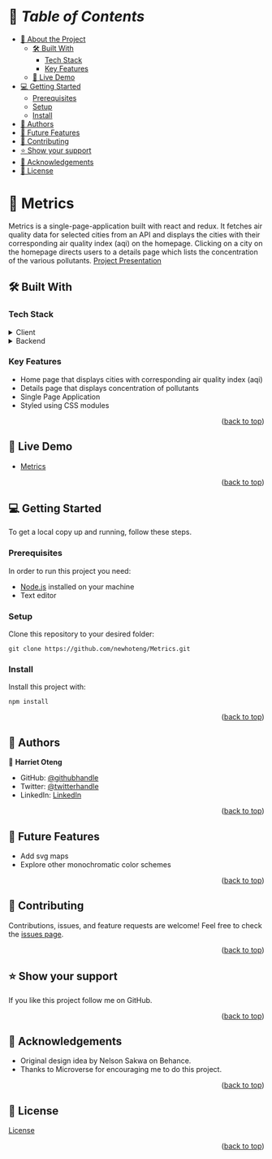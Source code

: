 <a name="readme-top"></a>

# 📗 *Table of Contents*

- [📖 About the Project](#about-project)
  - [🛠️ Built With](#built-with)
    - [Tech Stack](#tech-stack)
    - [Key Features](#key-features)
  - [🚀 Live Demo](#live-demo)
- [💻 Getting Started](#getting-started)
  - [Prerequisites](#prerequisites)
  - [Setup](#setup)
  - [Install](#install)
- [👥 Authors](#authors)
- [🔭 Future Features](#future-features)
- [🤝 Contributing](#contributing)
- [⭐ Show your support](#support)
- [🙏 Acknowledgements](#acknowledgements)
- [📝 License](#license)

#  :open_book: Metrics <a name="about-project"></a>
Metrics is a single-page-application built with react and redux. It fetches air quality data for selected cities from an API and displays the cities with their corresponding air quality index (aqi) on the homepage.
Clicking on a city on the homepage directs users to a details page which lists the concentration of the various pollutants.
[Project Presentation](https://www.loom.com/share/07ed6516058e4ce99520650861cc6ae5)

## :hammer_and_wrench: Built With <a name="built-with"></a>
### Tech Stack
<details><summary>Client</summary>
<ul>
  <li><a href="https://html.com/">React</a></li>
</ul>
</details>
<details><summary>Backend</summary>
<ul>
  <li><a href='https://openweathermap.org/api/air-pollution'>Air pollution API</a></li>
</ul>
</details>

### Key Features
  - Home page that displays cities with corresponding air quality index (aqi)
  - Details page that displays concentration of pollutants
  - Single Page Application
  - Styled using CSS modules

<p align="right">(<a href="#readme-top">back to top</a>)</p>

## :rocket: Live Demo <a name="live-demo"></a>
- [Metrics](https://metrics-59av.onrender.com/)

<p align="right">(<a href="#readme-top">back to top</a>)</p>

## :computer: Getting Started <a name="getting-started"></a>
To get a local copy up and running, follow these steps.<br>

### Prerequisites

In order to run this project you need:
- [Node.js](https://nodejs.org/en) installed on your machine
- Text editor

### Setup

Clone this repository to your desired folder:<br>
```
git clone https://github.com/newhoteng/Metrics.git
```

### Install

Install this project with:<br>
```
npm install
```

<p align="right">(<a href="#readme-top">back to top</a>)</p>

## :busts_in_silhouette: Authors <a name="authors"></a>
:bust_in_silhouette: **Harriet Oteng**
- GitHub: [@githubhandle](https://github.com/newhoteng)
- Twitter: [@twitterhandle](https://twitter.com/HarrietOteng1)
- LinkedIn: [LinkedIn](https://www.linkedin.com/in/harriet-oteng-75554666/)

<p align="right">(<a href="#readme-top">back to top</a>)</p>

## :telescope: Future Features <a name="future-features"></a>
  - Add svg maps
  - Explore other monochromatic color schemes


<p align="right">(<a href="#readme-top">back to top</a>)</p>

## :handshake: Contributing <a name="contributing"></a>
Contributions, issues, and feature requests are welcome!
Feel free to check the [issues page](https://github.com/newhoteng/Metrics/issues).

<p align="right">(<a href="#readme-top">back to top</a>)</p>

## :star: Show your support <a name="support"></a>
If you like this project follow me on GitHub.

<p align="right">(<a href="#readme-top">back to top</a>)</p>

## :pray: Acknowledgements <a name="acknowledgements"></a>
- Original design idea by Nelson Sakwa on Behance.
- Thanks to Microverse for encouraging me to do this project.

<p align="right">(<a href="#readme-top">back to top</a>)</p>
  
## :memo: License <a name="license"></a>
[License](https://github.com/newhoteng/Metrics/blob/main/LICENSE)

<p align="right">(<a href="#readme-top">back to top</a>)</p>